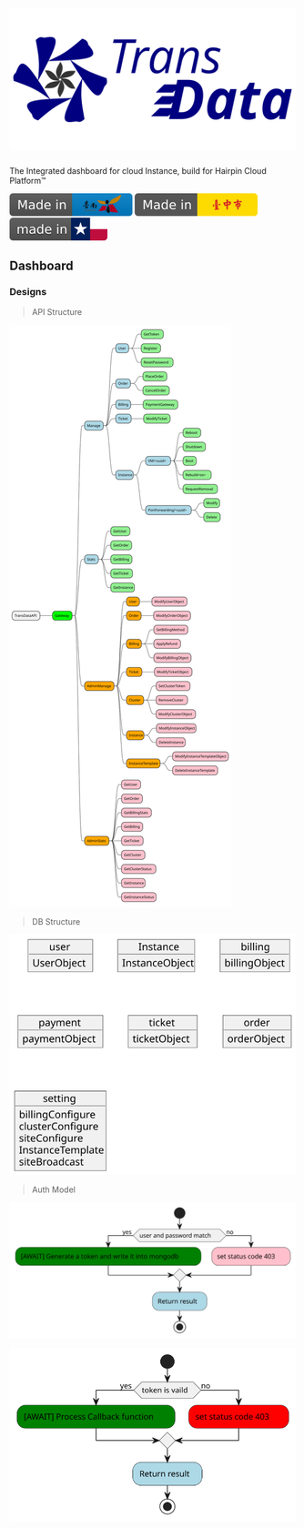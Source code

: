 # ![logo](https://raw.githubusercontent.com/CaliNetwork/TransData/main/artworks/logo.svg)

The Integrated dashboard for cloud Instance, build for Hairpin Cloud
Platform™

![MadeinTainan](https://raw.githubusercontent.com/CaliNetwork/TransData/main/documents/MITN.svg)
![MadeinTaiChung](https://raw.githubusercontent.com/CaliNetwork/TransData/main/documents/MITC.svg)
![MadeinTX](https://raw.githubusercontent.com/CaliNetwork/TransData/main/documents/MITX.svg)

## Dashboard
### Designs

> API Structure

![api](https://raw.githubusercontent.com/CaliNetwork/TransData/main/documents/api.svg)

> DB Structure

![db](https://raw.githubusercontent.com/CaliNetwork/TransData/main/documents/db.svg)

> Auth Model

![auth1](https://raw.githubusercontent.com/CaliNetwork/TransData/main/documents/auth1.svg)

![auth2](https://raw.githubusercontent.com/CaliNetwork/TransData/main/documents/auth2.svg)